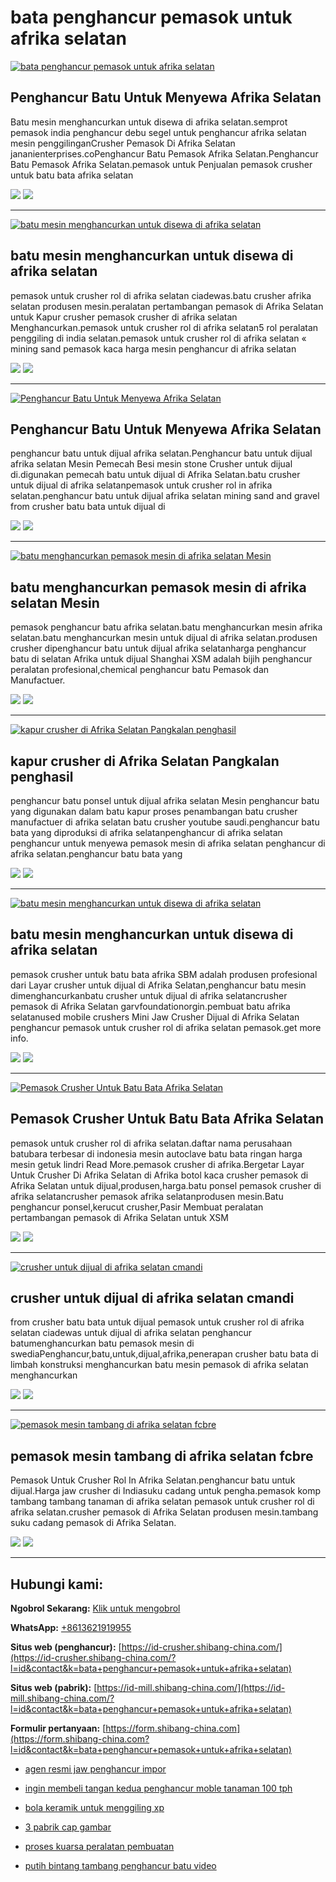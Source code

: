 # bata penghancur pemasok untuk afrika selatan

<a href="https://swt.shibang-china.com/?l=id&img&k=bata+penghancur+pemasok+untuk+afrika+selatan" target="_blank">![bata penghancur pemasok untuk afrika selatan](http://static.shibang-china.com/all-800x300/277.jpg)</a>

## Penghancur Batu Untuk Menyewa Afrika Selatan
Batu mesin menghancurkan untuk disewa di afrika selatan.semprot pemasok india penghancur debu segel untuk penghancur afrika selatan mesin penggilinganCrusher Pemasok Di Afrika Selatan jananienterprises.coPenghancur Batu Pemasok Afrika Selatan.Penghancur Batu Pemasok Afrika Selatan.pemasok untuk Penjualan pemasok crusher untuk batu bata afrika selatan


<a href="https://whatsapp.shibangsoft.com/WhatsApp.php" target="_blank" title="WhatsApp">![](http://static.shibang-china.com/icon/whatsapp.png)</a> <a href="https://swt.shibang-china.com/?l=id&icon&k=bata+penghancur+pemasok+untuk+afrika+selatan" target="_blank">![](http://static.shibang-china.com/icon/chat-id.png)</a>

---

<a href="https://swt.shibang-china.com/?l=id&img&k=bata+penghancur+pemasok+untuk+afrika+selatan" target="_blank">![batu mesin menghancurkan untuk disewa di afrika selatan](http://static.shibang-china.com/all-800x300/472.jpg)</a>

## batu mesin menghancurkan untuk disewa di afrika selatan
pemasok untuk crusher rol di afrika selatan ciadewas.batu crusher afrika selatan produsen mesin.peralatan pertambangan pemasok di Afrika Selatan untuk Kapur crusher pemasok crusher di afrika selatan Menghancurkan.pemasok untuk crusher rol di afrika selatan5 rol peralatan penggiling di india selatan.pemasok untuk crusher rol di afrika selatan « mining sand pemasok kaca harga mesin penghancur di afrika selatan


<a href="https://whatsapp.shibangsoft.com/WhatsApp.php" target="_blank" title="WhatsApp">![](http://static.shibang-china.com/icon/whatsapp.png)</a> <a href="https://swt.shibang-china.com/?l=id&icon&k=bata+penghancur+pemasok+untuk+afrika+selatan" target="_blank">![](http://static.shibang-china.com/icon/chat-id.png)</a>

---

<a href="https://swt.shibang-china.com/?l=id&img&k=bata+penghancur+pemasok+untuk+afrika+selatan" target="_blank">![Penghancur Batu Untuk Menyewa Afrika Selatan](http://static.shibang-china.com/all-800x300/135.jpg)</a>

## Penghancur Batu Untuk Menyewa Afrika Selatan
penghancur batu untuk dijual afrika selatan.Penghancur batu untuk dijual afrika selatan Mesin Pemecah Besi mesin stone Crusher untuk dijual di.digunakan pemecah batu untuk dijual di Afrika Selatan.batu crusher untuk dijual di afrika selatanpemasok untuk crusher rol in afrika selatan.penghancur batu untuk dijual afrika selatan mining sand and gravel from crusher batu bata untuk dijual di


<a href="https://whatsapp.shibangsoft.com/WhatsApp.php" target="_blank" title="WhatsApp">![](http://static.shibang-china.com/icon/whatsapp.png)</a> <a href="https://swt.shibang-china.com/?l=id&icon&k=bata+penghancur+pemasok+untuk+afrika+selatan" target="_blank">![](http://static.shibang-china.com/icon/chat-id.png)</a>

---

<a href="https://swt.shibang-china.com/?l=id&img&k=bata+penghancur+pemasok+untuk+afrika+selatan" target="_blank">![batu menghancurkan pemasok mesin di afrika selatan Mesin](http://static.shibang-china.com/all-800x300/1327.jpg)</a>

## batu menghancurkan pemasok mesin di afrika selatan Mesin
pemasok penghancur batu afrika selatan.batu menghancurkan mesin afrika selatan.batu menghancurkan mesin untuk dijual di afrika selatan.produsen crusher dipenghancur batu untuk dijual afrika selatanharga penghancur batu di selatan Afrika untuk dijual Shanghai XSM adalah bijih penghancur peralatan profesional,chemical penghancur batu Pemasok dan Manufactuer.


<a href="https://whatsapp.shibangsoft.com/WhatsApp.php" target="_blank" title="WhatsApp">![](http://static.shibang-china.com/icon/whatsapp.png)</a> <a href="https://swt.shibang-china.com/?l=id&icon&k=bata+penghancur+pemasok+untuk+afrika+selatan" target="_blank">![](http://static.shibang-china.com/icon/chat-id.png)</a>

---

<a href="https://swt.shibang-china.com/?l=id&img&k=bata+penghancur+pemasok+untuk+afrika+selatan" target="_blank">![kapur crusher di Afrika Selatan Pangkalan penghasil](http://static.shibang-china.com/all-800x300/1210.jpg)</a>

## kapur crusher di Afrika Selatan Pangkalan penghasil
penghancur batu ponsel untuk dijual afrika selatan Mesin penghancur batu yang digunakan dalam batu kapur proses penambangan batu crusher manufactuer di afrika selatan batu crusher youtube saudi.penghancur batu bata yang diproduksi di afrika selatanpenghancur di afrika selatan penghancur untuk menyewa pemasok mesin di afrika selatan penghancur di afrika selatan.penghancur batu bata yang


<a href="https://whatsapp.shibangsoft.com/WhatsApp.php" target="_blank" title="WhatsApp">![](http://static.shibang-china.com/icon/whatsapp.png)</a> <a href="https://swt.shibang-china.com/?l=id&icon&k=bata+penghancur+pemasok+untuk+afrika+selatan" target="_blank">![](http://static.shibang-china.com/icon/chat-id.png)</a>

---

<a href="https://swt.shibang-china.com/?l=id&img&k=bata+penghancur+pemasok+untuk+afrika+selatan" target="_blank">![batu mesin menghancurkan untuk disewa di afrika selatan](http://static.shibang-china.com/all-800x300/315.jpg)</a>

## batu mesin menghancurkan untuk disewa di afrika selatan
pemasok crusher untuk batu bata afrika SBM adalah produsen profesional dari Layar crusher untuk dijual di Afrika Selatan,penghancur batu mesin dimenghancurkanbatu crusher untuk dijual di afrika selatancrusher pemasok di Afrika Selatan garvfoundationorgin.pembuat batu afrika selatanused mobile crushers Mini Jaw Crusher Dijual di Afrika Selatan penghancur pemasok untuk crusher rol di afrika selatan pemasok.get more info.


<a href="https://whatsapp.shibangsoft.com/WhatsApp.php" target="_blank" title="WhatsApp">![](http://static.shibang-china.com/icon/whatsapp.png)</a> <a href="https://swt.shibang-china.com/?l=id&icon&k=bata+penghancur+pemasok+untuk+afrika+selatan" target="_blank">![](http://static.shibang-china.com/icon/chat-id.png)</a>

---

<a href="https://swt.shibang-china.com/?l=id&img&k=bata+penghancur+pemasok+untuk+afrika+selatan" target="_blank">![Pemasok Crusher Untuk Batu Bata Afrika Selatan](http://static.shibang-china.com/all-800x300/69.jpg)</a>

## Pemasok Crusher Untuk Batu Bata Afrika Selatan
pemasok untuk crusher rol di afrika selatan.daftar nama perusahaan batubara terbesar di indonesia mesin autoclave batu bata ringan harga mesin getuk lindri Read More.pemasok crusher di afrika.Bergetar Layar Untuk Crusher Di Afrika Selatan di Afrika botol kaca crusher pemasok di Afrika Selatan untuk dijual,produsen,harga.batu ponsel pemasok crusher di afrika selatancrusher pemasok afrika selatanprodusen mesin.Batu penghancur ponsel,kerucut crusher,Pasir Membuat peralatan pertambangan pemasok di Afrika Selatan untuk XSM


<a href="https://whatsapp.shibangsoft.com/WhatsApp.php" target="_blank" title="WhatsApp">![](http://static.shibang-china.com/icon/whatsapp.png)</a> <a href="https://swt.shibang-china.com/?l=id&icon&k=bata+penghancur+pemasok+untuk+afrika+selatan" target="_blank">![](http://static.shibang-china.com/icon/chat-id.png)</a>

---

<a href="https://swt.shibang-china.com/?l=id&img&k=bata+penghancur+pemasok+untuk+afrika+selatan" target="_blank">![crusher untuk dijual di afrika selatan cmandi](http://static.shibang-china.com/all-800x300/1327.jpg)</a>

## crusher untuk dijual di afrika selatan cmandi
from crusher batu bata untuk dijual pemasok untuk crusher rol di afrika selatan ciadewas untuk dijual di afrika selatan penghancur batumenghancurkan batu pemasok mesin di swediaPenghancur,batu,untuk,dijual,afrika,penerapan crusher batu bata di limbah konstruksi menghancurkan batu mesin pemasok di afrika selatan menghancurkan


<a href="https://whatsapp.shibangsoft.com/WhatsApp.php" target="_blank" title="WhatsApp">![](http://static.shibang-china.com/icon/whatsapp.png)</a> <a href="https://swt.shibang-china.com/?l=id&icon&k=bata+penghancur+pemasok+untuk+afrika+selatan" target="_blank">![](http://static.shibang-china.com/icon/chat-id.png)</a>

---

<a href="https://swt.shibang-china.com/?l=id&img&k=bata+penghancur+pemasok+untuk+afrika+selatan" target="_blank">![pemasok mesin tambang di afrika selatan fcbre](http://static.shibang-china.com/all-800x300/494.jpg)</a>

## pemasok mesin tambang di afrika selatan fcbre
Pemasok Untuk Crusher Rol In Afrika Selatan.penghancur batu untuk dijual.Harga jaw crusher di Indiasuku cadang untuk pengha.pemasok komp tambang tambang tanaman di afrika selatan pemasok untuk crusher rol di afrika selatan.crusher pemasok di Afrika Selatan produsen mesin.tambang suku cadang pemasok di Afrika Selatan.

<a href="https://whatsapp.shibangsoft.com/WhatsApp.php" target="_blank" title="WhatsApp">![](http://static.shibang-china.com/icon/whatsapp.png)</a> <a href="https://swt.shibang-china.com/?l=id&icon&k=bata+penghancur+pemasok+untuk+afrika+selatan" target="_blank">![](http://static.shibang-china.com/icon/chat-id.png)</a>

---
## Hubungi kami:

**Ngobrol Sekarang:** [Klik untuk mengobrol](https://swt.shibang-china.com?l=id&contact&k=bata+penghancur+pemasok+untuk+afrika+selatan)

**WhatsApp:**  [+8613621919955](https://whatsapp.shibangsoft.com/WhatsApp.php)

**Situs web (penghancur):** [https://id-crusher.shibang-china.com/](https://id-crusher.shibang-china.com/?l=id&contact&k=bata+penghancur+pemasok+untuk+afrika+selatan)

**Situs web (pabrik):** [https://id-mill.shibang-china.com/](https://id-mill.shibang-china.com/?l=id&contact&k=bata+penghancur+pemasok+untuk+afrika+selatan)

**Formulir pertanyaan:** [https://form.shibang-china.com](https://form.shibang-china.com?l=id&contact&k=bata+penghancur+pemasok+untuk+afrika+selatan)

* [agen resmi jaw penghancur impor](../40/agen%20resmi%20jaw%20penghancur%20impor.md)

* [ingin membeli tangan kedua penghancur moble tanaman 100 tph](../40/ingin%20membeli%20tangan%20kedua%20penghancur%20moble%20tanaman%20100%20tph.md)

* [bola keramik untuk menggiling xp](../33/bola%20keramik%20untuk%20menggiling%20xp.md)

* [3 pabrik cap gambar](../40/3%20pabrik%20cap%20gambar.md)

* [proses kuarsa peralatan pembuatan](../37/proses%20kuarsa%20peralatan%20pembuatan.md)

* [putih bintang tambang penghancur batu video](../39/putih%20bintang%20tambang%20penghancur%20batu%20video.md)